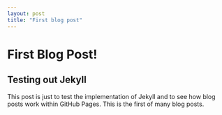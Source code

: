 ```yaml
---
layout: post
title: "First blog post"
---
```


# First Blog Post!

## Testing out Jekyll

This post is just to test the implementation of Jekyll and
to see how blog posts work within GitHub Pages. This is
the first of many blog posts.